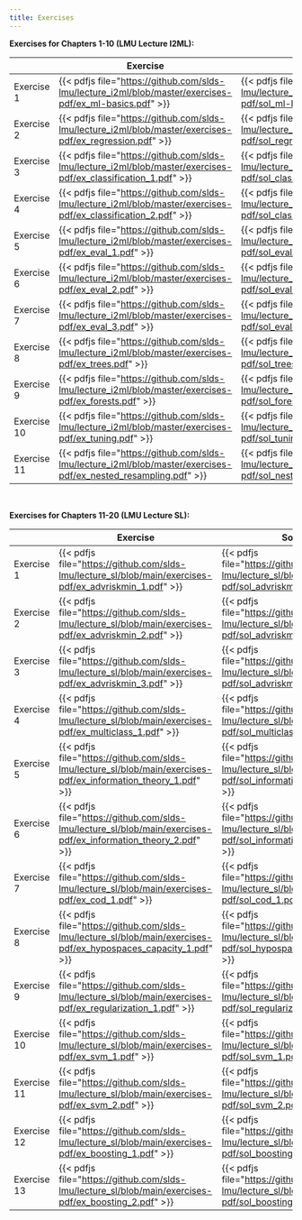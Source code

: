```yaml
---
title: Exercises
---
```


__Exercises for Chapters 1-10 (LMU Lecture I2ML):__

|            | Exercise    | Solution |
| ---------| -------------- | -------------|
| Exercise 1 | {{< pdfjs file="https://github.com/slds-lmu/lecture_i2ml/blob/master/exercises-pdf/ex_ml-basics.pdf" >}} | {{< pdfjs file="https://github.com/slds-lmu/lecture_i2ml/blob/master/exercises-pdf/sol_ml-basics.pdf" >}} |
| Exercise 2 | {{< pdfjs file="https://github.com/slds-lmu/lecture_i2ml/blob/master/exercises-pdf/ex_regression.pdf" >}} | {{< pdfjs file="https://github.com/slds-lmu/lecture_i2ml/blob/master/exercises-pdf/sol_regression.pdf" >}} |
| Exercise 3 | {{< pdfjs file="https://github.com/slds-lmu/lecture_i2ml/blob/master/exercises-pdf/ex_classification_1.pdf" >}} | {{< pdfjs file="https://github.com/slds-lmu/lecture_i2ml/blob/master/exercises-pdf/sol_classification_1.pdf" >}} |
| Exercise 4 | {{< pdfjs file="https://github.com/slds-lmu/lecture_i2ml/blob/master/exercises-pdf/ex_classification_2.pdf" >}} | {{< pdfjs file="https://github.com/slds-lmu/lecture_i2ml/blob/master/exercises-pdf/sol_classification_2.pdf" >}} |
| Exercise 5 | {{< pdfjs file="https://github.com/slds-lmu/lecture_i2ml/blob/master/exercises-pdf/ex_eval_1.pdf" >}} | {{< pdfjs file="https://github.com/slds-lmu/lecture_i2ml/blob/master/exercises-pdf/sol_eval_1.pdf" >}} |
| Exercise 6 | {{< pdfjs file="https://github.com/slds-lmu/lecture_i2ml/blob/master/exercises-pdf/ex_eval_2.pdf" >}} | {{< pdfjs file="https://github.com/slds-lmu/lecture_i2ml/blob/master/exercises-pdf/sol_eval_2.pdf" >}} |
| Exercise 7 | {{< pdfjs file="https://github.com/slds-lmu/lecture_i2ml/blob/master/exercises-pdf/ex_eval_3.pdf" >}} | {{< pdfjs file="https://github.com/slds-lmu/lecture_i2ml/blob/master/exercises-pdf/sol_eval_3.pdf" >}} |
| Exercise 8 | {{< pdfjs file="https://github.com/slds-lmu/lecture_i2ml/blob/master/exercises-pdf/ex_trees.pdf" >}} | {{< pdfjs file="https://github.com/slds-lmu/lecture_i2ml/blob/master/exercises-pdf/sol_trees.pdf" >}} |
| Exercise 9 | {{< pdfjs file="https://github.com/slds-lmu/lecture_i2ml/blob/master/exercises-pdf/ex_forests.pdf" >}} | {{< pdfjs file="https://github.com/slds-lmu/lecture_i2ml/blob/master/exercises-pdf/sol_forests.pdf" >}} |
| Exercise 10 | {{< pdfjs file="https://github.com/slds-lmu/lecture_i2ml/blob/master/exercises-pdf/ex_tuning.pdf" >}} | {{< pdfjs file="https://github.com/slds-lmu/lecture_i2ml/blob/master/exercises-pdf/sol_tuning.pdf" >}} |
| Exercise 11 | {{< pdfjs file="https://github.com/slds-lmu/lecture_i2ml/blob/master/exercises-pdf/ex_nested_resampling.pdf" >}} | {{< pdfjs file="https://github.com/slds-lmu/lecture_i2ml/blob/master/exercises-pdf/sol_nested_resampling.pdf" >}} |

<br>

__Exercises for Chapters 11-20 (LMU Lecture SL):__

|            | Exercise    | Solution |
| ---------| -------------- | -------------|
| Exercise 1 | {{< pdfjs file="https://github.com/slds-lmu/lecture_sl/blob/main/exercises-pdf/ex_advriskmin_1.pdf" >}} | {{< pdfjs file="https://github.com/slds-lmu/lecture_sl/blob/main/exercises-pdf/sol_advriskmin_1.pdf" >}} |
| Exercise 2 | {{< pdfjs file="https://github.com/slds-lmu/lecture_sl/blob/main/exercises-pdf/ex_advriskmin_2.pdf" >}} | {{< pdfjs file="https://github.com/slds-lmu/lecture_sl/blob/main/exercises-pdf/sol_advriskmin_2.pdf" >}} |
| Exercise 3 | {{< pdfjs file="https://github.com/slds-lmu/lecture_sl/blob/main/exercises-pdf/ex_advriskmin_3.pdf" >}} | {{< pdfjs file="https://github.com/slds-lmu/lecture_sl/blob/main/exercises-pdf/sol_advriskmin_3.pdf" >}} |
| Exercise 4 | {{< pdfjs file="https://github.com/slds-lmu/lecture_sl/blob/main/exercises-pdf/ex_multiclass_1.pdf" >}} | {{< pdfjs file="https://github.com/slds-lmu/lecture_sl/blob/main/exercises-pdf/sol_multiclass_1.pdf" >}} |
| Exercise 5 | {{< pdfjs file="https://github.com/slds-lmu/lecture_sl/blob/main/exercises-pdf/ex_information_theory_1.pdf" >}} | {{< pdfjs file="https://github.com/slds-lmu/lecture_sl/blob/main/exercises-pdf/sol_information_theory_1.pdf" >}} |
| Exercise 6 | {{< pdfjs file="https://github.com/slds-lmu/lecture_sl/blob/main/exercises-pdf/ex_information_theory_2.pdf" >}} | {{< pdfjs file="https://github.com/slds-lmu/lecture_sl/blob/main/exercises-pdf/sol_information_theory_2.pdf" >}} |
| Exercise 7 | {{< pdfjs file="https://github.com/slds-lmu/lecture_sl/blob/main/exercises-pdf/ex_cod_1.pdf" >}} | {{< pdfjs file="https://github.com/slds-lmu/lecture_sl/blob/main/exercises-pdf/sol_cod_1.pdf" >}} |
| Exercise 8 | {{< pdfjs file="https://github.com/slds-lmu/lecture_sl/blob/main/exercises-pdf/ex_hypospaces_capacity_1.pdf" >}} | {{< pdfjs file="https://github.com/slds-lmu/lecture_sl/blob/main/exercises-pdf/sol_hypospaces_capacity_1.pdf" >}} |
| Exercise 9 | {{< pdfjs file="https://github.com/slds-lmu/lecture_sl/blob/main/exercises-pdf/ex_regularization_1.pdf" >}} | {{< pdfjs file="https://github.com/slds-lmu/lecture_sl/blob/main/exercises-pdf/sol_regularization_1.pdf" >}} |
| Exercise 10 | {{< pdfjs file="https://github.com/slds-lmu/lecture_sl/blob/main/exercises-pdf/ex_svm_1.pdf" >}} | {{< pdfjs file="https://github.com/slds-lmu/lecture_sl/blob/main/exercises-pdf/sol_svm_1.pdf" >}} |
| Exercise 11 | {{< pdfjs file="https://github.com/slds-lmu/lecture_sl/blob/main/exercises-pdf/ex_svm_2.pdf" >}} | {{< pdfjs file="https://github.com/slds-lmu/lecture_sl/blob/main/exercises-pdf/sol_svm_2.pdf" >}} |
| Exercise 12 | {{< pdfjs file="https://github.com/slds-lmu/lecture_sl/blob/main/exercises-pdf/ex_boosting_1.pdf" >}} | {{< pdfjs file="https://github.com/slds-lmu/lecture_sl/blob/main/exercises-pdf/sol_boosting_1.pdf" >}} |
| Exercise 13 | {{< pdfjs file="https://github.com/slds-lmu/lecture_sl/blob/main/exercises-pdf/ex_boosting_2.pdf" >}} | {{< pdfjs file="https://github.com/slds-lmu/lecture_sl/blob/main/exercises-pdf/sol_boosting_2.pdf" >}} |